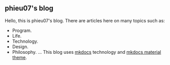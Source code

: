 ## phieu07's blog

Hello, this is phieu07's blog. There are articles here on many topics such as:
- Program.
- Life.
- Technology.
- Design.
- Philosophy.
...
This blog uses [mkdocs](https://www.mkdocs.org/) technology and [mkdocs material theme](https://squidfunk.github.io/mkdocs-material/).
